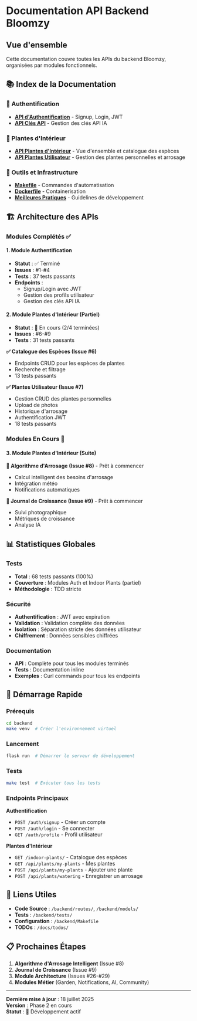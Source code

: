 # Documentation API Backend Bloomzy

## Vue d'ensemble

Cette documentation couvre toutes les APIs du backend Bloomzy, organisées par modules fonctionnels.

## 📚 Index de la Documentation

### 🔐 Authentification
- **[API d'Authentification](auth_api.md)** - Signup, Login, JWT
- **[API Clés API](api_keys_api.md)** - Gestion des clés API IA

### 🌱 Plantes d'Intérieur
- **[API Plantes d'Intérieur](indoor_plants_api.md)** - Vue d'ensemble et catalogue des espèces
- **[API Plantes Utilisateur](user_plants_api.md)** - Gestion des plantes personnelles et arrosage

### 🔧 Outils et Infrastructure
- **[Makefile](makefile.md)** - Commandes d'automatisation
- **[Dockerfile](dockerfile.md)** - Containerisation
- **[Meilleures Pratiques](best_practices.md)** - Guidelines de développement

## 🏗️ Architecture des APIs

### Modules Complétés ✅

#### 1. Module Authentification
- **Statut** : ✅ Terminé
- **Issues** : #1-#4
- **Tests** : 37 tests passants
- **Endpoints** : 
  - Signup/Login avec JWT
  - Gestion des profils utilisateur
  - Gestion des clés API IA

#### 2. Module Plantes d'Intérieur (Partiel)
- **Statut** : 🔄 En cours (2/4 terminées)
- **Issues** : #6-#9
- **Tests** : 31 tests passants

**✅ Catalogue des Espèces (Issue #6)**
- Endpoints CRUD pour les espèces de plantes
- Recherche et filtrage
- 13 tests passants

**✅ Plantes Utilisateur (Issue #7)**
- Gestion CRUD des plantes personnelles
- Upload de photos
- Historique d'arrosage
- Authentification JWT
- 18 tests passants

### Modules En Cours 🔄

#### 3. Module Plantes d'Intérieur (Suite)
**🔄 Algorithme d'Arrosage (Issue #8)** - Prêt à commencer
- Calcul intelligent des besoins d'arrosage
- Intégration météo
- Notifications automatiques

**🔄 Journal de Croissance (Issue #9)** - Prêt à commencer
- Suivi photographique
- Métriques de croissance
- Analyse IA

## 📊 Statistiques Globales

### Tests
- **Total** : 68 tests passants (100%)
- **Couverture** : Modules Auth et Indoor Plants (partiel)
- **Méthodologie** : TDD stricte

### Sécurité
- **Authentification** : JWT avec expiration
- **Validation** : Validation complète des données
- **Isolation** : Séparation stricte des données utilisateur
- **Chiffrement** : Données sensibles chiffrées

### Documentation
- **API** : Complète pour tous les modules terminés
- **Tests** : Documentation inline
- **Exemples** : Curl commands pour tous les endpoints

## 🚀 Démarrage Rapide

### Prérequis
```bash
cd backend
make venv  # Créer l'environnement virtuel
```

### Lancement
```bash
flask run  # Démarrer le serveur de développement
```

### Tests
```bash
make test  # Exécuter tous les tests
```

### Endpoints Principaux

**Authentification**
- `POST /auth/signup` - Créer un compte
- `POST /auth/login` - Se connecter
- `GET /auth/profile` - Profil utilisateur

**Plantes d'Intérieur**
- `GET /indoor-plants/` - Catalogue des espèces
- `GET /api/plants/my-plants` - Mes plantes
- `POST /api/plants/my-plants` - Ajouter une plante
- `POST /api/plants/watering` - Enregistrer un arrosage

## 🔗 Liens Utiles

- **Code Source** : `/backend/routes/`, `/backend/models/`
- **Tests** : `/backend/tests/`
- **Configuration** : `/backend/Makefile`
- **TODOs** : `/docs/todos/`

## 📋 Prochaines Étapes

1. **Algorithme d'Arrosage Intelligent** (Issue #8)
2. **Journal de Croissance** (Issue #9)
3. **Module Architecture** (Issues #26-#29)
4. **Modules Métier** (Garden, Notifications, AI, Community)

---

**Dernière mise à jour** : 18 juillet 2025  
**Version** : Phase 2 en cours  
**Statut** : 🔄 Développement actif